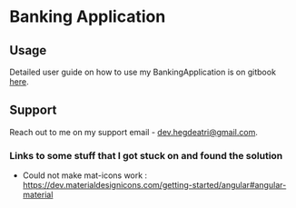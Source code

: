 # Banking Application

## Usage

Detailed user guide on how to use my BankingApplication is on gitbook [here](https://www.hegdeatri.gitbook.io/computing-science-nea).

## Support

Reach out to me on my support email - dev.hegdeatri@gmail.com.

### Links to some stuff that I got stuck on and found the solution

- Could not make mat-icons work : <https://dev.materialdesignicons.com/getting-started/angular#angular-material>
